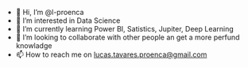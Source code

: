- 👋 Hi, I’m @l-proenca
- 👀 I’m interested in Data Science 
- 🌱 I’m currently learning Power BI, Satistics, Jupiter, Deep Learning
- 💞️ I’m looking to collaborate with other people an get a more perfund knowladge 
- 📫 How to reach me on lucas.tavares.proenca@gmail.com
